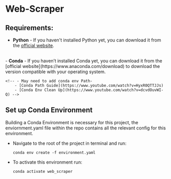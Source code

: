 # Web-Scraper

## Requirements:

- <b>Python</b> -
    If you haven't installed Python yet, you can download it from the [official website](https://www.python.org/downloads/).
<br>
- <b>Conda</b> - 
    If you haven’t installed Conda yet, you can download it from the [official website](https://www.anaconda.com/download) to download the version compatible with your operating system.

    <!-- - May need to add conda env Path- 
        - [Conda Path Guide](https://www.youtube.com/watch?v=HyxR0QTTJJs)  
        - [Conda Env Clean Up](https://www.youtube.com/watch?v=dcvdOuvWI-Q) -->

## Set up Conda Environment

Building a Conda Environment is necessary for this project, the enviornment.yaml file within the repo contains all the relevant config for this environment.

- Navigate to the root of the project in terminal and run:
    ```
    conda env create -f environment.yaml
    ```

-   To activate this environment run:
    ```
    conda activate web_scraper
    ```